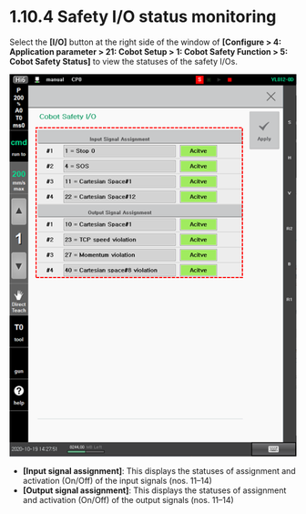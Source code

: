 # 1.10.4 Safety I/O status monitoring

Select the **\[I/O]** button at the right side of the window of **\[Configure > 4: Application parameter > 21: Cobot Setup > 1: Cobot Safety Function > 5: Cobot Safety Status]** to view the statuses of the safety I/Os.

![Figure 16 Safety conditions of the collaborative robot: Safety I/O](<../../_assets/image (25).png>)

* **\[Input signal assignment]**: This displays the statuses of assignment and activation (On/Off) of the input signals (nos. 11–14)
* **\[Output signal assignment]**: This displays the statuses of assignment and activation (On/Off) of the output signals (nos. 11–14)
